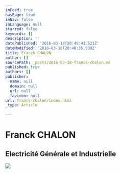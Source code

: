 ```yaml
---
inFeed: true
hasPage: true
inNav: false
inLanguage: null
starred: false
keywords: []
description: ''
datePublished: '2016-03-18T20:49:41.521Z'
dateModified: '2016-03-18T20:48:35.909Z'
title: Franck CHALON
author: []
sourcePath: _posts/2016-03-18-franck-chalon.md
published: true
authors: []
publisher:
  name: null
  domain: null
  url: null
  favicon: null
url: franck-chalon/index.html
_type: Article

---
```

# Franck CHALON

## Electricité Générale et Industrielle
![](https://s3-us-west-2.amazonaws.com/the-grid-img/p/f3469f0e6ade8974ce749abe848326e2747961e4.jpg)